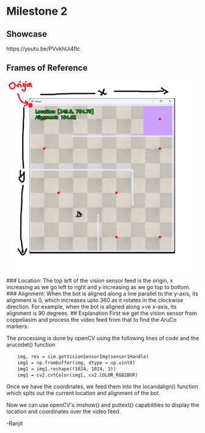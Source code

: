 # Milestone 2
## Showcase
<!-- <video src="https://youtu.be/PVvkhUi4fIc" controls></video> -->
</video>
https://youtu.be/PVvkhUi4fIc

## Frames of Reference
<img src='./referenceframe.png' height = '512' width = 'auto' >
### Location:
The top left of the vision sensor feed is the origin, x increasing as we go left to right and y increasing as we go top to bottom.
### Alignment:
When the bot is aligned along a line parallel to the y-axis, its alignment is 0, which increases upto 360 as it rotates in the clockwise direction. For example, when the bot is aligned along +ve x-axis, its alignment is 90 degrees.
## Explanation
First we get the vision sensor from coppeliasim and process the video feed from that to find the AruCo markers.

The processing is done by openCV using the following lines of code and the arucodet() function

        img, res = sim.getVisionSensorImg(sensor1Handle)
		img1 = np.frombuffer(img, dtype = np.uint8)
		img1 = img1.reshape((1024, 1024, 3))
		img1 = cv2.cvtColor(img1, cv2.COLOR_RGB2BGR)

Once we have the coordinates, we feed them into the locandalign() function which spits out the current location and alignment of the bot.

Now we can use openCV's imshow() and puttext() capabilities to display the location and coordinates over the video feed.


-Ranjit
